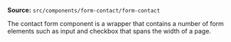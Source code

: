 **Source:** `src/components/form-contact/form-contact`

The contact form component is a wrapper that contains a number of form elements such as input and checkbox that spans the width of a page.
